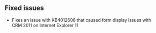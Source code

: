 ## Fixed issues
- Fixes an issue with KB4012606 that caused form display issues with CRM 2011 on Internet Explorer 11